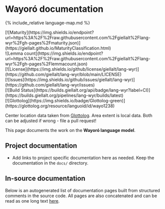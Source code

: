 # Wayoró documentation

<div class="twocolumn map" markdown="1">

{% include_relative language-map.md %}

<div class="badges" markdown="1">
[![Maturity](https://img.shields.io/endpoint?url=https%3A%2F%2Fraw.githubusercontent.com%2Fgiellalt%2Flang-wyr%2Fgh-pages%2Fmaturity.json)](https://giellalt.github.io/MaturityClassification.html) <br/>
![Lemma count](https://img.shields.io/endpoint?url=https%3A%2F%2Fraw.githubusercontent.com%2Fgiellalt%2Flang-wyr%2Fgh-pages%2Flemmacount.json) <br/>
[![License](https://img.shields.io/github/license/giellalt/lang-wyr)](https://github.com/giellalt/lang-wyr/blob/main/LICENSE) <br/>
[![Issues](https://img.shields.io/github/issues/giellalt/lang-wyr)](https://github.com/giellalt/lang-wyr/issues) <br/>
[![Build Status](https://builds.giellalt.org/api/badge/lang-wyr?label=CI)](https://builds.giellalt.org/pipelines/lang-wyr/builds/latest) <br/>
[![Glottolog](https://img.shields.io/badge/Glottolog-green)](https://glottolog.org/resource/languoid/id/wayo1238)
</div>

Center location data taken from [Glottolog](https://glottolog.org/). Area extent is local data. Both can be adjusted if wrong - file a pull request!

</div>

This page documents the work on the **Wayoró language model**. 

## Project documentation

* Add links to project specific documentation here as needed. Keep the documentation in the `docs/` directory.

## In-source documentation

Below is an autogenerated list of documentation pages built from structured comments in the source code. All pages are also concatenated and can be read as one long text [here](wyr.md).
